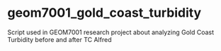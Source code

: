 # geom7001_gold_coast_turbidity
Script used in GEOM7001 research project about analyzing Gold Coast Turbidity before and after TC Alfred
